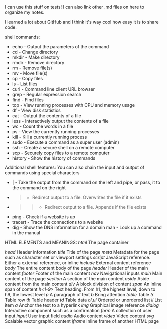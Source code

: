 I can use this stuff on tests!
I can also link other .md files on here to organize my notes.

I learned a lot about GitHub and I think it's way cool how easy it is to share code.

shell commands:
* echo - Output the parameters of the command
* cd - Change directory
* mkdir - Make directory
* rmdir - Remove directory
* rm - Remove file(s)
* mv - Move file(s)
* cp - Copy files
* ls - List files
* curl - Command line client URL browser
* grep - Regular expression search
* find - Find files
* top - View running processes with CPU and memory usage
* df - View disk statistics
* cat - Output the contents of a file
* less - Interactively output the contents of a file
* wc - Count the words in a file
* ps - View the currently running processes
* kill - Kill a currently running process
* sudo - Execute a command as a super user (admin)
* ssh - Create a secure shell on a remote computer
* scp - Securely copy files to a remote computer
* history - Show the history of commands

Additional shell features:
You can also chain the input and output of commands using special characters

* | - Take the output from the command on the left and pipe, or pass, it to the command on the right
* > - Redirect output to a file. Overwrites the file if it exists
* >> - Redirect output to a file. Appends if the file exists
* ping - Check if a website is up
* tracert - Trace the connections to a website
* dig - Show the DNS information for a domain
man - Look up a command in the manual

HTML ELEMENTS and MEANINGS:
_html_	The page container

_head_	Header information
_title_	Title of the page
_meta_	Metadata for the page such as character set or viewport settings
_script_	JavaScript reference. Either a external reference, or inline
_include_	External content reference
_body_	The entire content body of the page
_header_	Header of the main content
_footer_	Footer of the main content
_nav_	Navigational inputs
_main_	Main content of the page
_section_	A section of the main content
_aside_	Aside content from the main content
_div_	A block division of content
_span_	An inline span of content
_h<1-9>_	Text heading. From h1, the highest level, down to h9, the lowest level
_p_	A paragraph of text
_b_	Bring attention
_table_	Table
_tr_	Table row
_th_	Table header
_td_	Table data
_ol_,_ul_	Ordered or unordered list
_li_	List item
_a_	Anchor the text to a hyperlink
_img_	Graphical image reference
_dialog_	Interactive component such as a confirmation
_form_	A collection of user input
_input_	User input field
_audio_	Audio content
_video_	Video content
_svg_	Scalable vector graphic content
_iframe_	Inline frame of another HTML page
